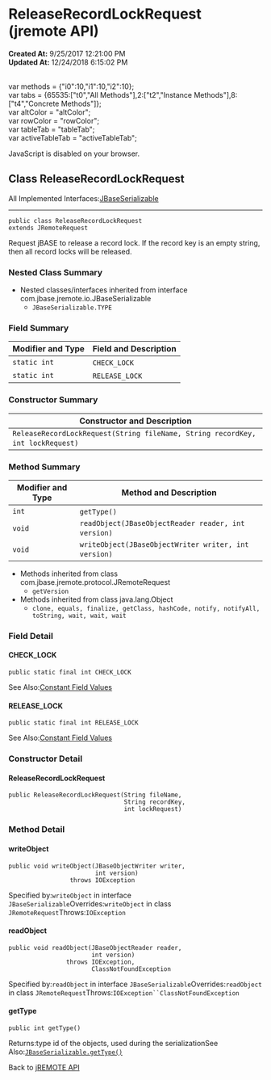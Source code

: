 # ReleaseRecordLockRequest (jremote API)

**Created At:** 9/25/2017 12:21:00 PM  
**Updated At:** 12/24/2018 6:15:02 PM  

<!--<br>    try {<br>        if (location.href.indexOf('is-external=true') == -1) {<br>            parent.document.title="ReleaseRecordLockRequest (jremote   API)";<br>        }<br>    }<br>    catch(err) {<br>    }<br>//--><br>var methods = {"i0":10,"i1":10,"i2":10};<br>var tabs = {65535:["t0","All Methods"],2:["t2","Instance Methods"],8:["t4","Concrete Methods"]};<br>var altColor = "altColor";<br>var rowColor = "rowColor";<br>var tableTab = "tableTab";<br>var activeTableTab = "activeTableTab";
JavaScript is disabled on your browser.



## Class ReleaseRecordLockRequest

All Implemented Interfaces:[JBaseSerializable](/39250-io/com_jbase_jremote_io_jbaseserializable "interface in com.jbase.jremote.io")
* * *


```
public class ReleaseRecordLockRequest
extends JRemoteRequest
```

Request jBASE to release a record lock. If the record key is an empty string, then all record locks will be released.

### Nested Class Summary

- Nested classes/interfaces inherited from interface com.jbase.jremote.io.JBaseSerializable
    - `JBaseSerializable.TYPE`






### Field Summary


| Modifier and Type<br> | Field and Description<br> |
| --- | --- |
| `static int`<br> | `CHECK_LOCK` <br> |
| `static int`<br> | `RELEASE_LOCK` <br> |






### Constructor Summary


| Constructor and Description<br> |
| --- |
| `ReleaseRecordLockRequest(String fileName, String recordKey, int lockRequest)` <br> |






### Method Summary


| Modifier and Type<br> | Method and Description<br> |
| --- | --- |
| `int`<br> | `getType()` <br> |
| `void`<br> | `readObject(JBaseObjectReader reader, int version)` <br> |
| `void`<br> | `writeObject(JBaseObjectWriter writer, int version)` <br> |


- Methods inherited from class com.jbase.jremote.protocol.JRemoteRequest
    - `getVersion`
- Methods inherited from class java.lang.Object
    - `clone, equals, finalize, getClass, hashCode, notify, notifyAll, toString, wait, wait, wait`

### Field Detail

#### CHECK\_LOCK

```
public static final int CHECK_LOCK
```
See Also:[Constant Field Values](299736-constant-values)
#### RELEASE\_LOCK

```
public static final int RELEASE_LOCK
```
See Also:[Constant Field Values](299736-constant-values)


### 


### Constructor Detail

#### ReleaseRecordLockRequest

```
public ReleaseRecordLockRequest(String fileName,
                                String recordKey,
                                int lockRequest)
```



### 


### Method Detail

#### writeObject

```
public void writeObject(JBaseObjectWriter writer,
                        int version)
                 throws IOException
```
Specified by:`writeObject` in interface `JBaseSerializable`Overrides:`writeObject` in class `JRemoteRequest`Throws:`IOException`
#### readObject

```
public void readObject(JBaseObjectReader reader,
                       int version)
                throws IOException,
                       ClassNotFoundException
```
Specified by:`readObject` in interface `JBaseSerializable`Overrides:`readObject` in class `JRemoteRequest`Throws:`IOException``ClassNotFoundException`
#### getType

```
public int getType()
```
Returns:type id of the objects, used during the serializationSee Also:[`JBaseSerializable.getType()`](/39250-io/com_jbase_jremote_io_jbaseserializable#getType--)

Back to [jREMOTE API](com_jbase_jremote_package-summary)
